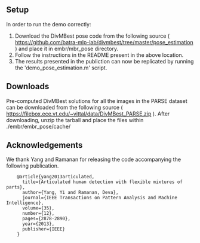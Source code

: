 ## Setup

In order to run the demo correctly:

1. Download the DivMBest pose code from the following source ( https://github.com/batra-mlp-lab/divmbest/tree/master/pose_estimation ) and place it in embr/mbr_pose directory.
2. Follow the instructions in the README present in the above location.
3. The results presented in the publiction can now be replicated by running the 'demo_pose_estimation.m' script.

## Downloads

Pre-computed DivMBest solutions for all the images in the PARSE dataset can be downloaded from the following source ( https://filebox.ece.vt.edu/~vittal/data/DivMBest_PARSE.zip ).
After downloading, unzip the tarball and place the files within ./embr/embr_pose/cache/


## Acknowledgements

We thank Yang and Ramanan for releasing the code accompanying the following publication.


        @article{yang2013articulated,
          title={Articulated human detection with flexible mixtures of parts},
          author={Yang, Yi and Ramanan, Deva},
          journal={IEEE Transactions on Pattern Analysis and Machine Intelligence},
          volume={35},
          number={12},
          pages={2878-2890},
          year={2013},
          publisher={IEEE}
        }
